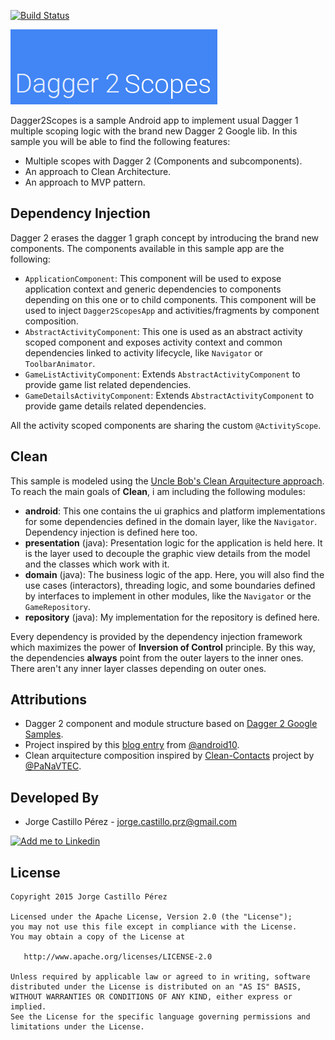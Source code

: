 [![Build Status](https://travis-ci.org/JorgeCastilloPrz/Dagger2Scopes.svg?branch=master)](https://travis-ci.org/JorgeCastilloPrz/Dagger2Scopes)

![Dagger2Scopes image](/art/dagger2scopes.png?raw=true)

Dagger2Scopes is a sample Android app to implement usual Dagger 1 multiple scoping logic with the brand new Dagger 2 Google lib. In this sample you will be able to find
the following features:

* Multiple scopes with Dagger 2 (Components and subcomponents).
* An approach to Clean Architecture.
* An approach to MVP pattern.

Dependency Injection
--------------------
Dagger 2 erases the dagger 1 graph concept by introducing the brand new components. The components available in this sample app are the following:
* `ApplicationComponent`: This component will be used to expose application context and generic dependencies to components depending on this one or
to child components. This component will be used to inject `Dagger2ScopesApp` and activities/fragments by component composition.
* `AbstractActivityComponent`: This one is used as an abstract activity scoped component and exposes activity context and common dependencies
linked to activity lifecycle, like `Navigator` or `ToolbarAnimator`.
* `GameListActivityComponent`: Extends `AbstractActivityComponent` to provide game list related dependencies.
* `GameDetailsActivityComponent`: Extends `AbstractActivityComponent` to provide game details related dependencies.

All the activity scoped components are sharing the custom `@ActivityScope`.

Clean
-----
This sample is modeled using the [Uncle Bob's Clean Arquitecture approach][clean-arquitecture-post]. To reach the main goals of **Clean**, i am including the
 following modules:

 * **android**: This one contains the ui graphics and platform implementations for some dependencies defined in the domain layer, like the `Navigator`.
 Dependency injection is defined here too.
 * **presentation** (java): Presentation logic for the application is held here. It is the layer used to decouple the graphic view details from the model and the
 classes which work with it.
 * **domain** (java): The business logic of the app. Here, you will also find the use cases (interactors), threading logic, and some boundaries defined by interfaces to implement in other
 modules, like the `Navigator` or the `GameRepository`.
 * **repository** (java): My implementation for the repository is defined here.

 Every dependency is provided by the dependency injection framework which maximizes the power of **Inversion of Control** principle. By this way,
 the dependencies **always** point from the outer layers to the inner ones. There aren't any inner layer classes depending on outer ones.


Attributions
------------
* Dagger 2 component and module structure based on [Dagger 2 Google Samples][dagger2-samples].
* Project inspired by this [blog entry][fernando-cejas-blogentry] from [@android10][fernando-cejas-github].
* Clean arquitecture composition inspired by [Clean-Contacts][panavtec-clean-contacts] project by [@PaNaVTEC][panavtec-github].

Developed By
------------
* Jorge Castillo Pérez - <jorge.castillo.prz@gmail.com>

<a href="https://www.linkedin.com/in/jorgecastilloprz">
  <img alt="Add me to Linkedin" src="https://github.com/JorgeCastilloPrz/EasyMVP/blob/master/art/linkedin.png" />
</a>

License
-------

    Copyright 2015 Jorge Castillo Pérez

    Licensed under the Apache License, Version 2.0 (the "License");
    you may not use this file except in compliance with the License.
    You may obtain a copy of the License at

       http://www.apache.org/licenses/LICENSE-2.0

    Unless required by applicable law or agreed to in writing, software
    distributed under the License is distributed on an "AS IS" BASIS,
    WITHOUT WARRANTIES OR CONDITIONS OF ANY KIND, either express or implied.
    See the License for the specific language governing permissions and
    limitations under the License.

[dagger2-samples]: https://github.com/google/dagger
[fernando-cejas-blogentry]: http://fernandocejas.com/2015/04/11/tasting-dagger-2-on-android/
[fernando-cejas-github]: https://github.com/android10
[clean-arquitecture-post]: http://blog.8thlight.com/uncle-bob/2012/08/13/the-clean-architecture.html
[panavtec-github]: https://github.com/PaNaVTEC
[panavtec-clean-contacts]: https://github.com/PaNaVTEC/Clean-Contacts